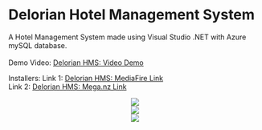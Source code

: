 # Delorian Hotel Management System

A Hotel Management System made using Visual Studio .NET with Azure mySQL database.
<br>
<br>
Demo Video: <a href="https://www.youtube.com/watch?v=Pfj0hTCZXsE" target="_blank">Delorian HMS: Video Demo</a>
<br>

Installers:
Link 1: <a href="https://www.mediafire.com/file/5outjavd26bhif7/Delorian_HMS_%2528BETA%2529.rar/file" target="_blank">Delorian HMS: MediaFire Link</a>
<br>
Link 2: <a href="https://mega.nz/file/DaxGlZ4D#UCAausn_xyG2dWn3gONJmxMUUggn8iEjRKORTsToAgU" target="_blank">Delorian HMS: Mega.nz Link</a>
<br>


<div align="center">
  <img src="https://github.com/INN0C0DE/Delorian-HotelManagementSystem/assets/53103201/6e628322-ec6a-4405-bc93-a81da74facd0">
</div>
<div align="center">
  <img src="https://github.com/INN0C0DE/Delorian-HotelManagementSystem/assets/53103201/c8fd0e2d-23ce-4082-820b-05c8e4aa6f98">
</div>
<div align="center">
  <img src="https://github.com/INN0C0DE/Delorian-HotelManagementSystem/assets/53103201/bad301b1-3fed-4e02-880c-23e5d0bcf598">
</div>


